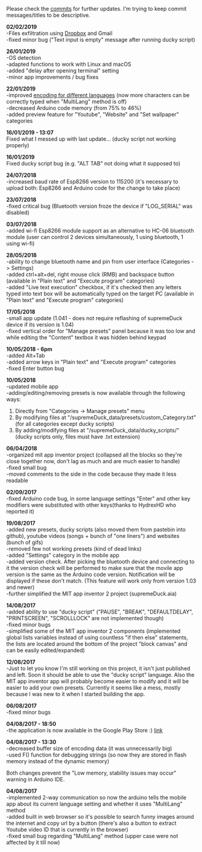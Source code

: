 Please check the [commits](https://github.com/michalmonday/supremeDuck/commits/master) for further updates. I'm trying to keep commit messages/titles to be descriptive. 

**02/02/2019**  
-Files exfiltration using [Dropbox](https://www.youtube.com/watch?v=TBBT1c2zjms) and Gmail  
-fixed minor bug ("Text input is empty" message after running ducky script)  

**26/01/2019**  
-OS detection  
-adapted functions to work with Linux and macOS  
-added "delay after opening terminal" setting  
-minor app improvements / bug fixes  

**22/01/2019**  
-improved [encoding for different languages](https://github.com/michalmonday/supremeDuck/blob/master/resources/repository%20stuff/new%20encoding%20effectiveness.txt) (now more characters can be correctly typed when "MultiLang" method is off)  
-decreased Arduino code memory (from 75% to 46%)  
-added preview feature for "Youtube", "Website" and "Set wallpaper" categories  

**16/01/2019 - 13:07**  
Fixed what I messed up with last update... (ducky script not working properly)  

**16/01/2019**  
Fixed ducky script bug (e.g. "ALT TAB" not doing what it supposed to)  
  
**24/07/2018**  
-increased baud rate of Esp8266 version to 115200 (it's necessary to upload both: Esp8266 and Arduino code for the change to take place)  

**23/07/2018**  
-fixed critical bug (Bluetooth version froze the device if "LOG_SERIAL" was disabled)  

**03/07/2018**  
-added wi-fi Esp8266 module support as an alternative to HC-06 bluetooth module (user can control 2 devices simultaneously, 1 using bluetooth, 1 using wi-fi)  

**28/05/2018**  
-ability to change bluetooth name and pin from user interface (Categories -> Settings)  
-added ctrl+alt+del, right mouse click (RMB) and backspace button (available in "Plain text" and "Execute program" categories)  
-added "Live text execution" checkbox, if it's checked then any letters typed into text box will be automatically typed on the target PC (available in "Plain text" and "Execute program" categories)  

**17/05/2018**  
-small app update (1.041 - does not require reflashing of supremeDuck device if its version is 1.04)  
-fixed vertical order for "Manage presets" panel because it was too low and while editing the "Content" textbox it was hidden behind keypad  

**10/05/2018 - 6pm**  
-added Alt+Tab  
-added arrow keys in "Plain text" and "Execute program" categories  
-fixed Enter button bug  

**10/05/2018**  
-updated mobile app  
-adding/editing/removing presets is now available through the following ways:  
1. Directly from "Categories -> Manage presets" menu  
2. By modifying files at "/supremeDuck_data/presets/custom_Category.txt" (for all categories except ducky scripts)  
3. By adding/modifying files at "/supremeDuck_data/ducky_scripts/" (ducky scripts only, files must have .txt extension)  

**06/04/2018**  
-organized mit app inventor project (collapsed all the blocks so they're close together now, don't lag as much and are much easier to handle)  
-fixed small bug  
-moved comments to the side in the code because they made it less readable 

**02/09/2017**  
-fixed Arduino code bug, in some language settings "Enter" and other key modifiers were substituted with other keys(thanks to HydrexHD who reported it)  

**19/08/2017**  
-added new presets, ducky scripts (also moved them from pastebin into github), youtube videos (songs + bunch of "one liners") and websites (bunch of gifs)  
-removed few not working presets (kind of dead links)  
-added "Settings" category in the mobile app  
-added version check. After picking the bluetooth device and connecting to it the version check will be performed to make sure that the movile app version is the same as the Arduino code version. Notification will be displayed if these don't match. (This feature will work only from version 1.03 and newer)  
-further simplified the MIT app inventor 2 project (supremeDuck.aia) 

**14/08/2017**  
-added ability to use "ducky script" ("PAUSE", "BREAK", "DEFAULTDELAY", "PRINTSCREEN", "SCROLLLOCK" are not implemented though)  
-fixed minor bugs  
-simplified some of the MIT app inventor 2 components (implemented global lists variables instead of using countless "if then else" statements, the lists are located around the bottom of the project "block canvas" and can be easily edited/expanded)  

**12/08/2017**  
-Just to let you know I'm still working on this project, it isn't just published and left. Soon it should be able to use the "ducky script" language. Also the MIT app inventor app will probably become easier to modify and it will be easier to add your own presets. Currently it seems like a mess, mostly because I was new to it when I started building the app.

**06/08/2017**  
-fixed minor bugs

**04/08/2017 - 18:50**  
-the application is now available in the Google Play Store :) [link](https://play.google.com/store/apps/details?id=appinventor.ai_michalmonday17.supremeDuck)

**04/08/2017 - 13:30**   
-decreased buffer size of encoding data (it was unnecessarily big)  
-used F() function for debugging strings (so now they are stored in flash memory instead of the dynamic memory)  

Both changes prevent the "Low memory, stability issues may occur" warning in Arduino IDE.  


**04/08/2017**  
-implemented 2-way communication so now the arduino tells the mobile app about its current language setting and whether it uses "MultiLang" method  
-added built in web browser so it's possible to search funny images around the internet and copy url by a button (there's also a button to extract Youtube video ID that is currently in the browser)  
-fixed small bug regarding "MultiLang" method (upper case were not affected by it till now)  

